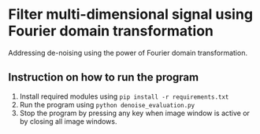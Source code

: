 # Filter multi-dimensional signal using Fourier domain transformation
Addressing de-noising using the power of Fourier domain transformation.

## Instruction on how to run the program
1. Install required modules using `pip install -r requirements.txt`
2. Run the program using `python denoise_evaluation.py`
3. Stop the program by pressing any key when image window is active or by closing all image windows.
